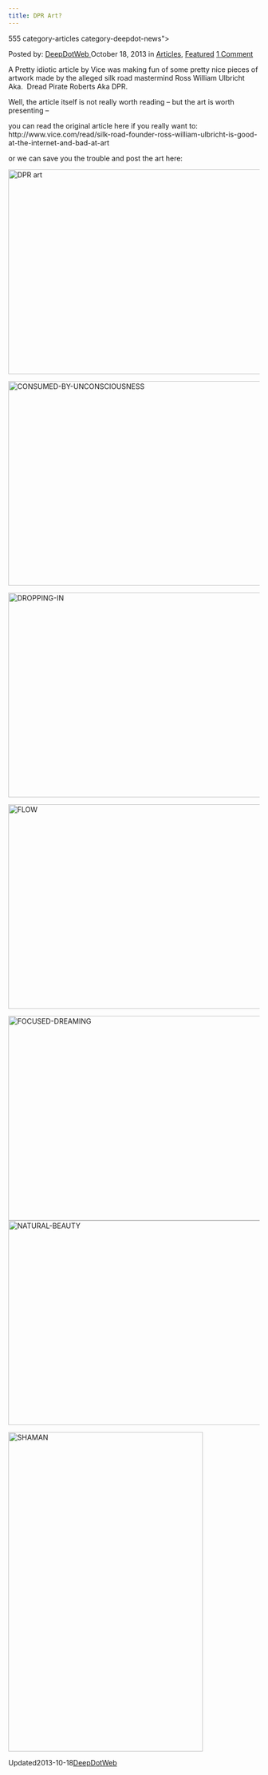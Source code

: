 ```yaml
---
title: DPR Art?
---
```

555 category-articles category-deepdot-news">

<p class="post-meta">
<span>Posted by: <a href="https://www.deepdotweb.com/author/admin/" title="">DeepDotWeb </a></span>
<span>October 18, 2013</span>
<span>in <a href="https://www.deepdotweb.com/category/articles/" rel="category tag">Articles</a>, <a href="https://www.deepdotweb.com/category/deepdot-news/" rel="category tag">Featured</a></span>
<span><a href="https://www.deepdotweb.com/2013/10/18/dpr-art/#comments">1 Comment</a></span>
</p>
<div class="clear"></div>
<div class="entry">
<p>A Pretty idiotic article by Vice was making fun of some pretty nice pieces of artwork made by the alleged silk road mastermind Ross William Ulbricht  Aka.  Dread Pirate Roberts Aka DPR.</p>
<p>Well, the article itself is not really worth reading &#8211; but the art is worth presenting &#8211;</p>
<p>you can read the original article here if you really want to: http://www.vice.com/read/silk-road-founder-ross-william-ulbricht-is-good-at-the-internet-and-bad-at-art</p>
<p>or we can save you the trouble and post the art here:</p>
<p><a href="http://www.deepdotweb.com/wp-content/uploads/2013/10/NATURAL-BEAUTY-11.jpg"><img class="aligncenter size-full wp-image-556" alt="DPR art" src="https://www.deepdotweb.com/wp-content/uploads/2013/10/NATURAL-BEAUTY-11.jpg" width="640" height="410" srcset="https://www.deepdotweb.com/wp-content/uploads/2013/10/NATURAL-BEAUTY-11.jpg 640w, https://www.deepdotweb.com/wp-content/uploads/2013/10/NATURAL-BEAUTY-11-300x192.jpg 300w" sizes="(max-width: 640px) 100vw, 640px" /></a></p>
<p><a href="http://www.deepdotweb.com/wp-content/uploads/2013/10/CONSUMED-BY-UNCONSCIOUSNESS.jpg"><img class="aligncenter size-full wp-image-558" alt="CONSUMED-BY-UNCONSCIOUSNESS" src="https://www.deepdotweb.com/wp-content/uploads/2013/10/CONSUMED-BY-UNCONSCIOUSNESS.jpg" width="640" height="410" srcset="https://www.deepdotweb.com/wp-content/uploads/2013/10/CONSUMED-BY-UNCONSCIOUSNESS.jpg 640w, https://www.deepdotweb.com/wp-content/uploads/2013/10/CONSUMED-BY-UNCONSCIOUSNESS-300x192.jpg 300w" sizes="(max-width: 640px) 100vw, 640px" /></a></p>
<p><a href="http://www.deepdotweb.com/wp-content/uploads/2013/10/DROPPING-IN.jpg"><img class="aligncenter size-full wp-image-559" alt="DROPPING-IN" src="https://www.deepdotweb.com/wp-content/uploads/2013/10/DROPPING-IN.jpg" width="640" height="410" srcset="https://www.deepdotweb.com/wp-content/uploads/2013/10/DROPPING-IN.jpg 640w, https://www.deepdotweb.com/wp-content/uploads/2013/10/DROPPING-IN-300x192.jpg 300w" sizes="(max-width: 640px) 100vw, 640px" /></a></p>
<p><a href="http://www.deepdotweb.com/wp-content/uploads/2013/10/FLOW.jpg"><img class="aligncenter size-full wp-image-560" alt="FLOW" src="https://www.deepdotweb.com/wp-content/uploads/2013/10/FLOW.jpg" width="640" height="410" srcset="https://www.deepdotweb.com/wp-content/uploads/2013/10/FLOW.jpg 640w, https://www.deepdotweb.com/wp-content/uploads/2013/10/FLOW-300x192.jpg 300w" sizes="(max-width: 640px) 100vw, 640px" /></a></p>
<p><a href="http://www.deepdotweb.com/wp-content/uploads/2013/10/FOCUSED-DREAMING.jpg"><img class="aligncenter size-full wp-image-561" alt="FOCUSED-DREAMING" src="https://www.deepdotweb.com/wp-content/uploads/2013/10/FOCUSED-DREAMING.jpg" width="640" height="410" srcset="https://www.deepdotweb.com/wp-content/uploads/2013/10/FOCUSED-DREAMING.jpg 640w, https://www.deepdotweb.com/wp-content/uploads/2013/10/FOCUSED-DREAMING-300x192.jpg 300w" sizes="(max-width: 640px) 100vw, 640px" /></a> <a href="http://www.deepdotweb.com/wp-content/uploads/2013/10/NATURAL-BEAUTY.jpg"><img class="aligncenter size-full wp-image-562" alt="NATURAL-BEAUTY" src="https://www.deepdotweb.com/wp-content/uploads/2013/10/NATURAL-BEAUTY.jpg" width="640" height="410" srcset="https://www.deepdotweb.com/wp-content/uploads/2013/10/NATURAL-BEAUTY.jpg 640w, https://www.deepdotweb.com/wp-content/uploads/2013/10/NATURAL-BEAUTY-300x192.jpg 300w" sizes="(max-width: 640px) 100vw, 640px" /></a></p>
<p><a href="http://www.deepdotweb.com/wp-content/uploads/2013/10/SHAMAN.jpg"><img class="aligncenter size-full wp-image-563" alt="SHAMAN" src="https://www.deepdotweb.com/wp-content/uploads/2013/10/SHAMAN.jpg" width="390" height="640" srcset="https://www.deepdotweb.com/wp-content/uploads/2013/10/SHAMAN.jpg 390w, https://www.deepdotweb.com/wp-content/uploads/2013/10/SHAMAN-183x300.jpg 183w" sizes="(max-width: 390px) 100vw, 390px" /></a></p>
</div>

Updated2013-10-18<a href="https://www.deepdotweb.com/author/admin/" title="Posts by DeepDotWeb" rel="author">DeepDotWeb</a></strong></div>
</div>
</article>

